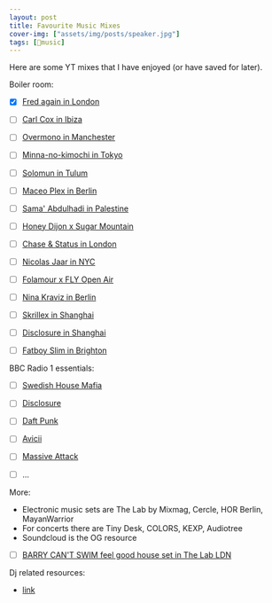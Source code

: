 ```yaml
---
layout: post
title: Favourite Music Mixes 
cover-img: ["assets/img/posts/speaker.jpg"]
tags: [🎵music]
---
```


Here are some YT mixes that I have enjoyed (or have saved for later). 

Boiler room: 
* [x] [Fred again in London](https://youtu.be/c0-hvjV2A5Y)
* [ ] [Carl Cox in Ibiza](https://youtu.be/vy-k0FopsmY)
* [ ] [Overmono in Manchester](https://youtu.be/xgJBhezlMoE)
* [ ] [Minna-no-kimochi in Tokyo](https://youtu.be/djGlyTcW30Q)
* [ ] [Solomun in Tulum](https://youtu.be/bk6Xst6euQk)
* [ ] [Maceo Plex in Berlin](https://youtu.be/5vHRUsP20dQ)
* [ ] [Sama' Abdulhadi in Palestine](https://youtu.be/x9VYKrtziSg)
* [ ] [Honey Dijon x Sugar Mountain](https://youtu.be/m_qewI-1cEs)
* [ ] [Chase & Status in London](https://youtu.be/Zy_JR9_Y8dE)
* [ ] [Nicolas Jaar in NYC](https://youtu.be/IUjWumGIqe8)
* [ ] [Folamour x FLY Open Air](https://youtu.be/wL-VMOGAhzE)
* [ ] [Nina Kraviz in Berlin](https://youtu.be/xogJgUteDAs)
* [ ] [Skrillex in Shanghai](https://youtu.be/PRlLNfKYm8U)
* [ ] [Disclosure in Shanghai](https://youtu.be/BVW0OgxeH6I)
* [ ] [Fatboy Slim in Brighton](https://youtu.be/ShB_HI6F1f4)


BBC Radio 1 essentials:
* [ ] [Swedish House Mafia](https://youtu.be/knZymWvaMSc)
* [ ] [Disclosure](https://youtu.be/ddeu_vF9p1s)
* [ ] [Daft Punk](https://youtu.be/b0SrmA01Qpk)
* [ ] [Avicii](https://youtu.be/ew07xLyMbgM)
* [ ] [Massive Attack](https://youtu.be/qhmdED0Nq4c)
* [ ] ...


More: 
* Electronic music sets are The Lab by Mixmag, Cercle, HOR Berlin, MayanWarrior
* For concerts there are Tiny Desk, COLORS, KEXP, Audiotree
* Soundcloud is the OG resource
* [ ] [BARRY CAN'T SWIM feel good house set in The Lab LDN](https://youtu.be/Q_ghNGB7YpQ)


Dj related resources: 
* [link](https://www.reddit.com/r/Beatmatch/comments/1faqzju/your_favorite_djrelated_youtube_channels/)
